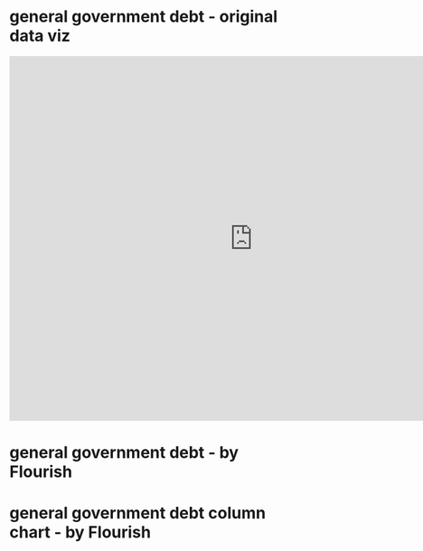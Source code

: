 # general government debt - original data viz
<iframe src="https://data.oecd.org/chart/61MC" width="860" height="645" style="border: 0" mozallowfullscreen="true" webkitallowfullscreen="true" allowfullscreen="true"><a href="https://data.oecd.org/chart/61MC" target="_blank">OECD Chart: General government debt, Total, % of GDP, Annual, latest</a></iframe>

# general government debt - by Flourish
<div class="flourish-embed flourish-chart" data-src="visualisation/3180988" data-url="https://flo.uri.sh/visualisation/3180988/embed"><script src="https://public.flourish.studio/resources/embed.js"></script></div>

# general government debt column chart - by Flourish
<div class="flourish-embed flourish-chart" data-src="visualisation/3188091" data-url="https://flo.uri.sh/visualisation/3188091/embed"><script src="https://public.flourish.studio/resources/embed.js"></script></div>
